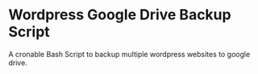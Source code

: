 # Wordpress Google Drive Backup Script
A cronable Bash Script to backup multiple wordpress websites to google drive.
